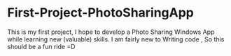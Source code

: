 # First-Project-PhotoSharingApp
This is my first project, I hope to develop a Photo Sharing Windows App while learning new (valuable) skills. I am fairly new to Writing code , So this should be a fun ride =D
